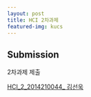 ```yaml
---
layout: post
title: HCI 2차과제 
featured-img: kucs
---
```


## Submission


2차과제 제출 

[HCI_2_2014210044_ 김선욱](/assets/HCI_2_2014210044.pdf)

